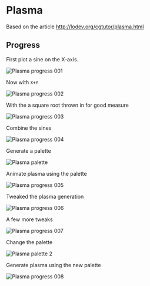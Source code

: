 # Plasma

Based on the article <http://lodev.org/cgtutor/plasma.html>

## Progress

First plot a sine on the X-axis.

![Plasma progress 001](http://assets.c7.se/skitch/plasma_progress_001-20150118-143315.png)

Now with `X+Y`

![Plasma progress 002](http://assets.c7.se/skitch/plasma_progress_002-20150118-143808.png)

With the a square root thrown in for good measure

![Plasma progress 003](http://assets.c7.se/skitch/plasma_progress_003-20150118-145540.png)

Combine the sines

![Plasma progress 004](http://assets.c7.se/skitch/plasma_progress_004-20150118-150354.png)

Generate a palette

![Plasma palette](http://assets.c7.se/viz/plasma-palette.png)

Animate plasma using the palette

![Plasma progress 005](http://assets.c7.se/viz/plasma-progress-005.gif)

Tweaked the plasma generation

![Plasma progress 006](http://assets.c7.se/skitch/plasma_progress_006-20150118-175223.png)

A few more tweaks

![Plasma progress 007](http://assets.c7.se/skitch/plasma_progress_007-20150118-183534.png)

Change the palette

![Plasma palette 2](http://assets.c7.se/viz/plasma-palette-2.png)

Generate plasma using the new palette

![Plasma progress 008](http://assets.c7.se/skitch/plasma_progress_008-20150118-204536.png)
